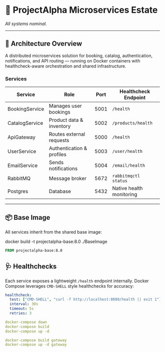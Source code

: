 # 🚀 ProjectAlpha Microservices Estate

_All systems nominal._

---

## 🧱 Architecture Overview

A distributed microservices solution for booking, catalog, authentication, notifications, and API routing — running on Docker containers with healthcheck-aware orchestration and shared infrastructure.

### Services

| Service         | Role                        | Port    | Healthcheck Endpoint         |
|-----------------|-----------------------------|---------|------------------------------|
| BookingService  | Manages user bookings       | 5001    | `/health`                    |
| CatalogService  | Product data & inventory     | 5002    | `/products/health`           |
| ApiGateway      | Routes external requests     | 5000    | `/health`                    |
| UserService     | Authentication & profiles    | 5003    | `/user/health`               |
| EmailService    | Sends notifications          | 5004    | `/email/health`               |
| RabbitMQ        | Message broker               | 5672    | `rabbitmqctl status`         |
| Postgres        | Database                     | 5432    | Native health monitoring     |

---
## 📦 Base Image

All services inherit from the shared base image:

docker build -t projectalpha-base:8.0 ./BaseImage


```dockerfile
FROM projectalpha-base:8.0
```

## 🩺 Healthchecks

Each service exposes a lightweight `/health` endpoint internally. Docker Compose leverages `CMD-SHELL` style healthchecks for accuracy:

```yaml
healthcheck:
  test: ["CMD-SHELL", "curl -f http://localhost:8080/health || exit 1"]
  interval: 30s
  timeout: 5s
  retries: 3

docker-compose down
docker-compose build
docker-compose up -d

docker-compose build gateway
docker-compose up -d gateway
```
